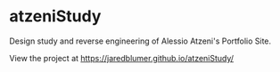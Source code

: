 # atzeniStudy

Design study and reverse engineering of Alessio Atzeni's Portfolio Site.

View the project at https://jaredblumer.github.io/atzeniStudy/
